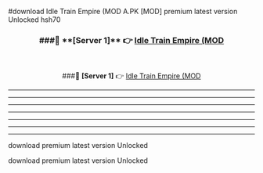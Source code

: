 #download Idle Train Empire (MOD A.PK [MOD] premium latest version Unlocked hsh70 



<div align="center">
<h3>###🔹 **[Server 1]** 👉 <a href="https://download1apk.web.app/">Idle Train Empire (MOD</a></h3><br>


###🔹 **[Server 1]** 👉 <a href="https://download1apk.web.app/">Idle Train Empire (MOD</a></h3>
</div>



----------------------------------------------------------

----------------------------------------------------------

----------------------------------------------------------

----------------------------------------------------------

----------------------------------------------------------

----------------------------------------------------------

----------------------------------------------------------

download premium latest version Unlocked

download premium latest version Unlocked
